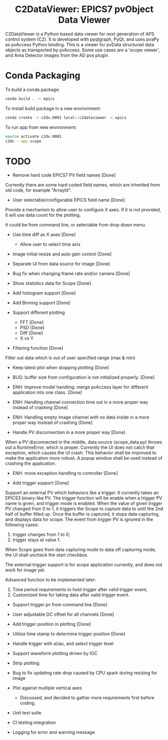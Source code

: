 
<p align="center">
  <h1 align="center">C2DataViewer: EPICS7 pvObject Data Viewer</h1>
</p>

C2DataViewer is a Python based data viewer for next generation of APS control system (C2).
It is developed with pyqtgraph, PyQt, and uses pvaPy as pvAccess Python binding.
This is a viewer for pvData structured data objects as transported by pvAccess. Some use cases are a 'scope viewer',
and Area Detector images from the AD pva plugin.

# Conda Packaging

To build a conda package:
```bash
conda build . -c epics
```

To install build package in a new environment:
```bash
conda create -n c2dv.0001 local::c2dataviewer -c epics
```

To run app from new environment:
```bash
source activate c2dv.0001
c2dv --app scope
```

# TODO
* Remove hard code EPICS7 PV field names [Done]

Currently there are some hard coded field names, which are inherited from old code, for example "ArrayId".

* User selectable/configurable EPICS field name [Done]

Provide a mechanism to allow user to configure X axes. If it is not provided, it will use data count for the plotting.

It could be from command line, or selectable from drop down menu.

* Use time diff as X axes [Done]
    * Allow user to select time axis

* Image initial resize and auto gain control [Done]

* Separate UI from data source for image [Done]

* Bug fix when changing frame rate and/or camera [Done]

* Show statistics data for Scope [Done]

* Add histogram support [Done]

* Add Binning support [Done]

* Support different plotting 
    * FFT [Done]
    * PSD [Done]
    * Diff [Done]
    * X vs Y

* Filtering function [Done]

Filter out data which is out of user specified range (max & min)

* Keep latest plot when stopping plotting [Done]

* BUG: buffer size from configuration is not initialized properly. [Done]

* ENH: Improve model handling: merge pvAccess layer for different application into one class. [Done]

* ENH: Handling channel connection time out in a more proper way instead of crashing [Done]

* ENH: Handling empty image channel with no data inside in a more proper way instead of crashing [Done] 

* Handle PV disconnection in a more proper way [Done]

When a PV disconnected in the middle, data source (scope_data.py) throws out a RuntimeError, which is proper.
Currently the UI does not catch that exception, which causes the UI crash.
This behavior shall be improved to make the application more robust.
A popup window shall be used instead of crashing the application. 

* ENH: move exception handling to controller [Done]

* Add trigger support [Done]

Support an external PV which behaviors like a trigger. It currently takes an EPICS3 binary-like PV.
The trigger function will be enable when a trigger PV name is given, and trigger mode is enabled.
When the value of given trigger PV changed from 0 to 1, it triggers the Scope to capture data to until 
the 2nd half of buffer filled up. Once the buffer is captured, it stops data capturing, and displays data for scope. 
The event from trigger PV is ignored in the following cases: 
1) trigger changes from 1 to 0; 
2) trigger stays at value 1.

When Scope goes from data capturing mode to data off capturing mode, the UI shall uncheck the start checkbox. 

The external trigger support is for scope application currently, and does not work for image yet. 

Advanced function to be implemented later:
1) Time period requirements to hold trigger after valid trigger event;
2) Customized time for taking data after valid trigger event.

* Support trigger pv from command line [Done]

* User adjustable DC offset for all channels [Done] 

* Add trigger position in plotting [Done]

* Utilize time stamp to determine trigger position [Done]

* Handle trigger with ai/ao, and select trigger level

* Support waveform plotting driven by IOC

* Strip plotting

* Bug to fix updating rate drop caused by CPU spark during resizing for image

* Plot against multiple vertical axes
    * Discussed, and decided to gather more requirements first before coding.

* Unit test suite

* CI testing integration

* Logging for error and warning message
